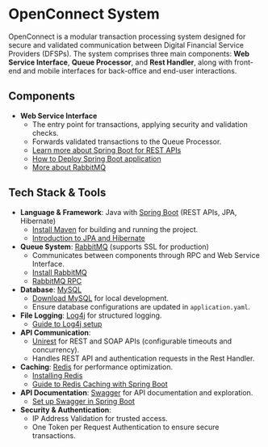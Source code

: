 # OpenConnect System

OpenConnect is a modular transaction processing system designed for secure and validated communication between Digital Financial Service Providers (DFSPs). The system comprises three main components: **Web Service Interface**, **Queue Processor**, and **Rest Handler**, along with front-end and mobile interfaces for back-office and end-user interactions.

## Components

- **Web Service Interface**  
   - The entry point for transactions, applying security and validation checks.
   - Forwards validated transactions to the Queue Processor.
   - [Learn more about Spring Boot for REST APIs](https://spring.io/guides/gs/rest-service/)
   - [How to Deploy Spring Boot application](https://docs.spring.io/spring-boot/how-to/deployment/installing.html)
   - [More about RabbitMQ](https://www.rabbitmq.com/)

## Tech Stack & Tools



- **Language & Framework**: Java with [Spring Boot](https://spring.io/projects/spring-boot) (REST APIs, JPA, Hibernate)
   - [Install Maven](https://maven.apache.org/install.html) for building and running the project.
   - [Introduction to JPA and Hibernate](https://www.baeldung.com/hibernate-5-jpa)
- **Queue System**: [RabbitMQ](https://www.rabbitmq.com/) (supports SSL for production)  
   - Communicates between components through RPC and Web Service Interface.  
   - [Install RabbitMQ](https://www.rabbitmq.com/download.html)
   - [RabbitMQ RPC](https://www.rabbitmq.com/tutorials/tutorial-six-java.html)
- **Database**: [MySQL](https://www.mysql.com/)
   - [Download MySQL](https://dev.mysql.com/downloads/installer/) for local development.
   - Ensure database configurations are updated in `application.yaml`.
- **File Logging**: [Log4j](https://logging.apache.org/log4j/2.x/) for structured logging.
   - [Guide to Log4j setup](https://www.baeldung.com/log4j-2-configuration)
- **API Communication**:
   - [Unirest](http://kong.github.io/unirest-java/) for REST and SOAP APIs (configurable timeouts and concurrency).
   - Handles REST API and authentication requests in the Rest Handler.
- **Caching**: [Redis](https://redis.io/) for performance optimization.
   - [Installing Redis](https://redis.io/download)
   - [Guide to Redis Caching with Spring Boot](https://www.baeldung.com/spring-boot-redis-cache)
- **API Documentation**: [Swagger](https://swagger.io/) for API documentation and exploration.
   - [Set up Swagger in Spring Boot](https://www.baeldung.com/spring-rest-openapi-documentation)
- **Security & Authentication**:
   - IP Address Validation for trusted access.
   - One Token per Request Authentication to ensure secure transactions.
